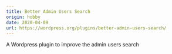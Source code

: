 ```yaml
---
title: Better Admin Users Search
origin: hobby
date: 2020-04-09
url: https://wordpress.org/plugins/better-admin-users-search/
---
```


A Wordpress plugin to improve the admin users search

<!--more-->
